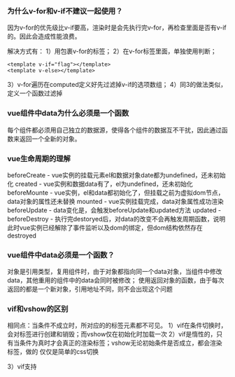 ### 为什么v-for和v-if不建议一起使用？

因为v-for的优先级比v-if要高，渲染时是会先执行完v-for，再检查里面是否有v-if的。因此会造成性能浪费。

解决方式有：
1）用<template v-if="flag"></template>包裹v-for的标签；
2）在v-for标签里面，单独使用判断；
```
<template v-if="flag"></template>
<template v-else></template>
```
3）v-for遍历在computed定义好先过滤掉v-if的选项数组；
4）同3的做法类似，定义一个函数过滤掉


### vue组件中data为什么必须是一个函数

每个组件都必须用自己独立的数据源，使得各个组件的数据互不干扰，因此通过函数来返回一个全新的对象。

### vue生命周期的理解
beforeCreate - vue实例的挂载元素el和数据对象date都为undefined，还未初始化
created - vue实例和数据data有了，el为undefined，还未初始化
beforeMounte - vue实例，el和data都初始化了，但挂载之前为虚拟dom节点，data对象的属性还未替换
mounted - vue实例挂载完成，data对象属性成功渲染
beforeUpdate - data变化是，会触发beforeUpdate和updated方法
updated - 
beforeDestroy - 执行完destoryed后，对data的改变不会再触发周期函数，说明此时vue实例已经解除了事件监听以及dom的绑定，但dom结构依然存在
destroyed

### vue组件中data必须是一个函数？
对象是引用类型，复用组件时，由于对象都指向同一个data对象，当组件中修改data，其他重用的组件中的data会同时被修改；
使用返回对象的函数，由于每次返回的都是一个新对象，引用地址不同，则不会出现这个问题

### vif和vshow的区别
相同点：当条件不成立时，所对应的的标签元素都不可见。
1）vif在条件切换时，会对标签进行创建和销毁；而vshow仅在初始化时加载一次
2）vif是惰性的，只有当条件为真时才会真正的渲染标签；vshow无论初始条件是否成立，都会渲染标签，做的 仅仅是简单的css切换

3）vif支持<template>语法；vshow不支持<template>语法

### computed和watch区别


### vue是基于MVVM模式的吗
不完全遵循MVVM模式，在mounted或method里可以使用$ref直接操作dom，让model和view直接通信。